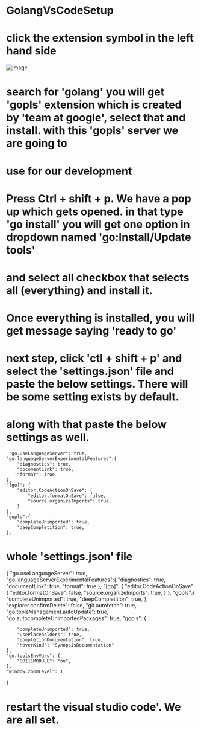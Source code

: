 # GolangVsCodeSetup

# click the extension symbol in the left hand side


![image](https://user-images.githubusercontent.com/80065996/165335078-97c5b38e-b05f-4eb0-8104-37e317beac1e.png)


# search for 'golang' you will get 'gopls' extension which is created by 'team at google', select that and install. with this 'gopls' server we are going to 
# use for our development 


# Press Ctrl + shift + p.  We have a pop up which gets opened. in that type 'go install' you will get one option in dropdown named 'go:Install/Update tools'
# and select all checkbox that selects all (everything) and install it.

# Once everything is installed, you will get message saying 'ready to go'

# next step, click 'ctl + shift + p' and select the 'settings.json' file and paste the below settings. There will be some setting exists by default. 
# along with that paste the below settings as well. 

     "go.useLanguageServer": true,
    "go.languageServerExperimentalFeatures":{
        "diagnostics": true,
        "documentLink": true,
        "format": true
    },
    "[go]": {
        "editor.CodeActionOnSave": {
            "editor.formatOnSave": false,
            "source.organizeImports": true,
        }
    },
    "gopls":{
        "completeUnimported": true,
        "deepCompletition": true,
    },
   
# whole 'settings.json' file

{
    "go.useLanguageServer": true,
    "go.languageServerExperimentalFeatures":{
        "diagnostics": true,
        "documentLink": true,
        "format": true
    },
    "[go]": {
        "editor.CodeActionOnSave": {
            "editor.formatOnSave": false,
            "source.organizeImports": true,
        }
    },
    "gopls":{
        "completeUnimported": true,
        "deepCompletition": true,
    },
    "explorer.confirmDelete": false,
    "git.autofetch": true,
    "go.toolsManagement.autoUpdate": true,
    "go.autocompleteUnimportedPackages": true,
    "gopls": {
    
        "completeUnimported": true,
        "usePlaceholders": true,
        "completionDocumentation": true,
        "hoverKind": "SynopsisDocumentation"
    },
    "go.toolsEnvVars": {
        "GO111MODULE": "on",
    },
    "window.zoomLevel": 1,
}

# restart the visual studio code'. We are all set.
